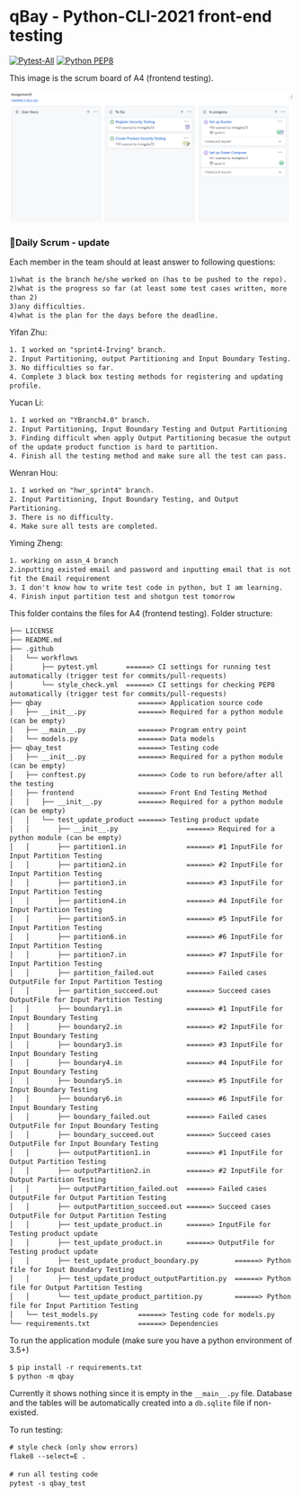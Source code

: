# qBay - Python-CLI-2021 front-end testing

[![Pytest-All](https://github.com/BerBer-alt/CISC327_Group8/actions/workflows/pytest.yml/badge.svg)](https://github.com/BerBer-alt/CISC327_Group8/actions/workflows/pytest.yml)
[![Python PEP8](https://github.com/BerBer-alt/CISC327_Group8/actions/workflows/style_check.yml/badge.svg)](https://github.com/BerBer-alt/CISC327_Group8/actions/workflows/style_check.yml)

This image is the scrum board of A4 (frontend testing).
<p align="center">
  <img width="1000"  src="https://github.com/BerBer-alt/CISC327_Group8/blob/main/Assign5_Scrum_Board1.png">
</p>

### :beer:Daily Scrum - update
Each member in the team should at least answer to following questions:
```
1)what is the branch he/she worked on (has to be pushed to the repo).
2)what is the progress so far (at least some test cases written, more than 2)
3)any difficulties.
4)what is the plan for the days before the deadline.
```

Yifan Zhu:
```
1. I worked on "sprint4-Irving" branch.
2. Input Partitioning, output Partitioning and Input Boundary Testing.
3. No difficulties so far.
4. Complete 3 black box testing methods for registering and updating profile.
```

Yucan Li:
```
1. I worked on "YBranch4.0" branch.
2. Input Partitioning, Input Boundary Testing and Output Partitioning
3. Finding difficult when apply Output Partitioning becasue the output of the update product function is hard to partition.
4. Finish all the testing method and make sure all the test can pass.
```

Wenran Hou:
```
1. I worked on "hwr_sprint4" branch.
2. Input Partitioning, Input Boundary Testing, and Output Partitioning.
3. There is no difficulty.
4. Make sure all tests are completed.
```

Yiming Zheng:
```
1. working on assn_4 branch
2.inputting existed email and password and inputting email that is not fit the Email requirement
3. I don't know how to write test code in python, but I am learning.
4. Finish input partition test and shotgun test tomorrow

```


This folder contains the files for A4 (frontend testing). Folder structure:

```
├── LICENSE
├── README.md
├── .github
│   └── workflows
│       ├── pytest.yml       ======> CI settings for running test automatically (trigger test for commits/pull-requests)
│       └── style_check.yml  ======> CI settings for checking PEP8 automatically (trigger test for commits/pull-requests)
├── qbay                        ======> Application source code
│   ├── __init__.py             ======> Required for a python module (can be empty)
│   ├── __main__.py             ======> Program entry point
│   └── models.py               ======> Data models
├── qbay_test                   ======> Testing code
│   ├── __init__.py             ======> Required for a python module (can be empty)
│   ├── conftest.py             ======> Code to run before/after all the testing
│   ├── frontend                ======> Front End Testing Method
│   │   ├── __init__.py         ======> Required for a python module (can be empty)
│   │   └── test_update_product ======> Testing product update
│   │       ├── __init__.py                 ======> Required for a python module (can be empty)
│   │       ├── partition1.in               ======> #1 InputFile for Input Partition Testing
│   │       ├── partition2.in               ======> #2 InputFile for Input Partition Testing
│   │       ├── partition3.in               ======> #3 InputFile for Input Partition Testing
│   │       ├── partition4.in               ======> #4 InputFile for Input Partition Testing
│   │       ├── partition5.in               ======> #5 InputFile for Input Partition Testing
│   │       ├── partition6.in               ======> #6 InputFile for Input Partition Testing
│   │       ├── partition7.in               ======> #7 InputFile for Input Partition Testing
│   │       ├── partition_failed.out        ======> Failed cases OutputFile for Input Partition Testing
│   │       ├── partition_succeed.out       ======> Succeed cases OutputFile for Input Partition Testing
│   │       ├── boundary1.in                ======> #1 InputFile for Input Boundary Testing
│   │       ├── boundary2.in                ======> #2 InputFile for Input Boundary Testing
│   │       ├── boundary3.in                ======> #3 InputFile for Input Boundary Testing
│   │       ├── boundary4.in                ======> #4 InputFile for Input Boundary Testing
│   │       ├── boundary5.in                ======> #5 InputFile for Input Boundary Testing
│   │       ├── boundary6.in                ======> #6 InputFile for Input Boundary Testing
│   │       ├── boundary_failed.out         ======> Failed cases OutputFile for Input Boundary Testing
│   │       ├── boundary_succeed.out        ======> Succeed cases OutputFile for Input Boundary Testing
│   │       ├── outputPartition1.in         ======> #1 InputFile for Output Partition Testing
│   │       ├── outputPartition2.in         ======> #2 InputFile for Output Partition Testing
│   │       ├── outputPartition_failed.out  ======> Failed cases OutputFile for Output Partition Testing
│   │       ├── outputPartition_succeed.out ======> Succeed cases OutputFile for Output Partition Testing
│   │       ├── test_update_product.in      ======> InputFile for Testing product update
│   │       ├── test_update_product.in      ======> OutputFile for Testing product update
│   │       ├── test_update_product_boundary.py         ======> Python file for Input Boundary Testing
│   │       ├── test_update_product_outputPartition.py  ======> Python file for Output Partition Testing
│   │       └── test_update_product_partition.py        ======> Python file for Input Partition Testing
│   └── test_models.py          ======> Testing code for models.py
└── requirements.txt            ======> Dependencies
```

To run the application module (make sure you have a python environment of 3.5+)

```
$ pip install -r requirements.txt
$ python -m qbay
```

Currently it shows nothing since it is empty in the `__main__.py` file.
Database and the tables will be automatically created into a `db.sqlite` file if non-existed.

To run testing:

```
# style check (only show errors)
flake8 --select=E .  

# run all testing code 
pytest -s qbay_test

```



